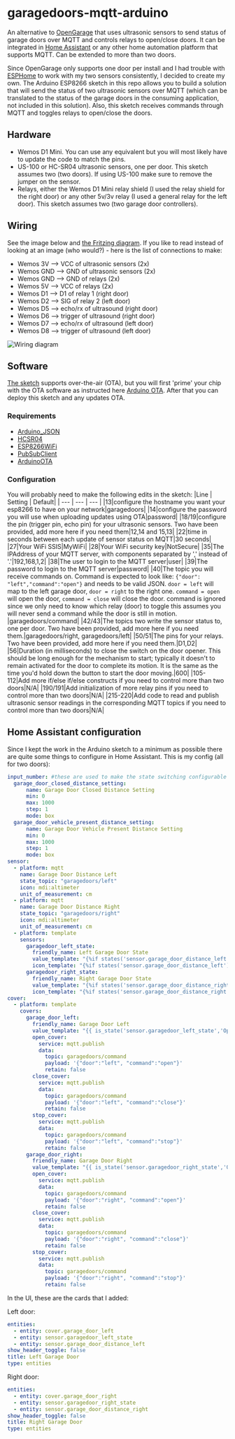# garagedoors-mqtt-arduino
An alternative to [OpenGarage](https://opengarage.io) that uses ultrasonic sensors to send status of garage doors over MQTT and controls relays to open/close doors. It can be integrated in [Home Assistant](https://home-assistant.io) or any other home automation platform that supports MQTT. Can be extended to more than two doors.

Since OpenGarage only supports one door per install and I had trouble with [ESPHome](https://esphome.io) to work with my two sensors consistently, I decided to create my own. The Arduino ESP8266 sketch in this repo allows you to build a solution that will send the status of two ultrasonic sensors over MQTT (which can be translated to the status of the garage doors in the consuming application, not included in this solution). Also, this sketch receives commands through MQTT and toggles relays to open/close the doors.

## Hardware
- Wemos D1 Mini. You can use any equivalent but you will most likely have to update the code to match the pins.
- US-100 or HC-SR04 ultrasonic sensors, one per door. This sketch assumes two (two doors). If using US-100 make sure to remove the jumper on the sensor.
- Relays, either the Wemos D1 Mini relay shield (I used the relay shield for the right door) or any other 5v/3v relay (I used a general relay for the left door). This sketch assumes two (two garage door controllers).

## Wiring
See the image below and [the Fritzing diagram](double%20garagedoor%20Arduino.fzz). If you like to read instead of looking at an image (who would?) - here is the list of connections to make:
- Wemos 3V --> VCC of ultrasonic sensors (2x)
- Wemos GND --> GND of ultrasonic sensors (2x)
- Wemos GND --> GND of relays (2x)
- Wemos 5V --> VCC of relays (2x)
- Wemos D1 --> D1 of relay 1 (right door)
- Wemos D2 --> SIG of relay 2 (left door)
- Wemos D5 --> echo/rx of ultrasound (right door)
- Wemos D6 --> trigger of ultrasound (right door)
- Wemos D7 --> echo/rx of ultrasound (left door)
- Wemos D8 --> trigger of ultrasound (left door)

![Wiring diagram]([wiring.png)

## Software
[The sketch](GarageDoorsArduino.ino) supports over-the-air (OTA), but you will first 'prime' your chip with the OTA software as instructed here [Arduino OTA](https://arduino-esp8266.readthedocs.io/en/latest/ota_updates/readme.html). After that you can deploy this sketch and any updates OTA.

### Requirements
- [Arduino_JSON](https://github.com/arduino-libraries/Arduino_JSON)
- [HCSR04](https://github.com/gamegine/HCSR04-ultrasonic-sensor-lib)
- [ESP8266WiFi](https://arduino-esp8266.readthedocs.io/en/latest/esp8266wifi/readme.html)
- [PubSubClient](https://pubsubclient.knolleary.net/)
- [ArduinoOTA](https://github.com/esp8266/Arduino/tree/master/libraries/ArduinoOTA)

### Configuration

You will probably need to make the following edits in the sketch:
|Line | Setting | Default|
| --- | --- | --- |
|13|configure the hostname you want your esp8266 to have on your network|garagedoors|
|14|configure the password you will use when uploading updates using OTA|password|
|18/19|configure the pin (trigger pin, echo pin) for your ultrasonic sensors. Two have been provided, add more here if you need them|12,14 and 15,13|
|22|time in seconds between each update of sensor status on MQTT|30 seconds|
|27|Your WiFi SSIS|MyWiFi|
|28|Your WiFi security key|NotSecure|
|35|The IPAddress of your MQTT server, with components separated by ',' instead of '.'|192,168,1,2|
|38|The user to login to the MQTT server|user|
|39|The password to login to the MQTT server|password|
|40|The topic you will receive commands on. Command is expected to look like: ```{"door": "left","command":"open"}``` and needs to be valid JSON. `door = left` will map to the left garage door, `door = right` to the right one. `command = open` will open the door, `command = close` will close the door. command is ignored since we only need to know which relay (door) to toggle this assumes you will never send a command while the door is still in motion. |garagedoors/command|
|42/43|The topics two write the sensor status to, one per door. Two have been provided, add more here if you need them.|garagedoors/right, garagedoors/left|
|50/51|The pins for your relays. Two have been provided, add more here if you need them.|D1,D2|
|56|Duration (in milliseconds) to close the switch on the door opener. This should be long enough for the mechanism to start; typically it doesn't to remain activated for the door to complete its motion. It is the same as the time you'd hold down the button to start the door moving.|600|
|105-112|Add more if/else if/else constructs if you need to control more than two doors|N/A|
|190/191|Add initialization of more relay pins if you need to control more than two doors|N/A|
|215-220|Add code to read and publish ultrasonic sensor readings in the corresponding MQTT topics if you need to control more than two doors|N/A|

## Home Assistant configuration
Since I kept the work in the Arduino sketch to a minimum as possible there are quite some things to configure in Home Assistant. This is my config (all for two doors):
```yaml
input_number: #these are used to make the state switching configurable in the UI
  garage_door_closed_distance_setting: 
      name: Garage Door Closed Distance Setting
      min: 0
      max: 1000
      step: 1
      mode: box
  garage_door_vehicle_present_distance_setting:
      name: Garage Door Vehicle Present Distance Setting
      min: 0
      max: 1000
      step: 1
      mode: box
sensor:
  - platform: mqtt
    name: Garage Door Distance Left
    state_topic: "garagedoors/left"
    icon: mdi:altimeter
    unit_of_measurement: cm
  - platform: mqtt
    name: Garage Door Distance Right
    state_topic: "garagedoors/right"
    icon: mdi:altimeter
    unit_of_measurement: cm
  - platform: template
    sensors:
      garagedoor_left_state:
        friendly_name: Left Garage Door State
        value_template: "{%if states('sensor.garage_door_distance_left')|float < states('input_number.garage_door_closed_distance_setting')|float %} Closed {% elif states('sensor.garage_door_distance_left')|float < states('input_number.garage_door_vehicle_present_distance_setting')|float %} Vehicle Present {% else %} Open {% endif %}"
        icon_template: "{%if states('sensor.garage_door_distance_left')|float < states('input_number.garage_door_closed_distance_setting')|float %} mdi:garage {% elif states('sensor.garage_door_distance_left')|float < states('input_number.garage_door_vehicle_present_distance_setting')|float %} mdi:garage-alert {% else %} mdi:garage-open {% endif %}"
      garagedoor_right_state:
        friendly_name: Right Garage Door State
        value_template: "{%if states('sensor.garage_door_distance_right')|float < states('input_number.garage_door_closed_distance_setting')|float %} Closed {% elif states('sensor.garage_door_distance_right')|float < states('input_number.garage_door_vehicle_present_distance_setting')|float %} Vehicle Present {% else %} Open {% endif %}"
        icon_template: "{%if states('sensor.garage_door_distance_right')|float < states('input_number.garage_door_closed_distance_setting')|float %} mdi:garage {% elif states('sensor.garage_door_distance_right')|float < states('input_number.garage_door_vehicle_present_distance_setting')|float %} mdi:garage-alert {% else %} mdi:garage-open {% endif %}"
cover:
  - platform: template
    covers:
      garage_door_left:
        friendly_name: Garage Door Left
        value_template: "{{ is_state('sensor.garagedoor_left_state','Open')}}"
        open_cover:
          service: mqtt.publish
          data:
            topic: garagedoors/command
            payload: '{"door":"left", "command":"open"}'
            retain: false
        close_cover:
          service: mqtt.publish
          data:
            topic: garagedoors/command
            payload: '{"door":"left", "command":"close"}'
            retain: false
        stop_cover: 
          service: mqtt.publish
          data:
            topic: garagedoors/command
            payload: '{"door":"left", "command":"stop"}'
            retain: false
      garage_door_right:
        friendly_name: Garage Door Right
        value_template: "{{ is_state('sensor.garagedoor_right_state','Open')}}"
        open_cover:
          service: mqtt.publish
          data:
            topic: garagedoors/command
            payload: '{"door":"right", "command":"open"}'
            retain: false
        close_cover:
          service: mqtt.publish
          data:
            topic: garagedoors/command
            payload: '{"door":"right", "command":"close"}'
            retain: false
        stop_cover: 
          service: mqtt.publish
          data:
            topic: garagedoors/command
            payload: '{"door":"right", "command":"stop"}'
            retain: false
```

In the UI, these are the cards that I added:

Left door:
```yaml
entities:
  - entity: cover.garage_door_left
  - entity: sensor.garagedoor_left_state
  - entity: sensor.garage_door_distance_left
show_header_toggle: false
title: Left Garage Door
type: entities
```

Right door:
```yaml
entities:
  - entity: cover.garage_door_right
  - entity: sensor.garagedoor_right_state
  - entity: sensor.garage_door_distance_right
show_header_toggle: false
title: Right Garage Door
type: entities

```